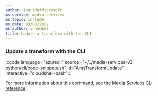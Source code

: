 ```yaml
---
author: IngridAtMicrosoft
ms.service: media-services
ms.topic: include
ms.date: 03/08/2022
ms.author: inhenkel
title: Update a transform with the CLI
---
```


<!--Update a transform-->

### Update a transform with the CLI

:::code language="azurecli" source="~/../media-services-v3-python/cli/code-snippets.sh" id="AmsTransformUpdate" interactive="cloudshell-bash":::

For more information about this command, see the Media Services [CLI reference](/cli/azure/ams/transform?view=azure-cli-latest&preserve-view=true#az-ams-transform-update).
